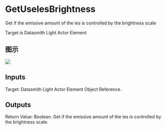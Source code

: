 # GetUseIesBrightness

Get if the emissive amount of the ies is controlled by the brightness scale

Target is Datasmith Light Actor Element

## 图示

![]($-20221218-18375588.png)

## Inputs

Target: Datasmith Light Actor Element Object Reference.  

## Outputs

Return Value: Boolean. Get if the emissive amount of the ies is controlled by the brightness scale.

